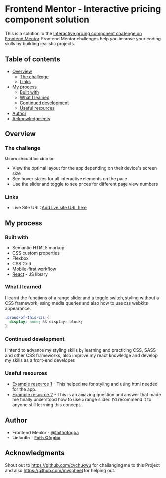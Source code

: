 # Frontend Mentor - Interactive pricing component solution

This is a solution to the [Interactive pricing component challenge on Frontend Mentor](https://www.frontendmentor.io/challenges/interactive-pricing-component-t0m8PIyY8). Frontend Mentor challenges help you improve your coding skills by building realistic projects. 

## Table of contents

- [Overview](#overview)
  - [The challenge](#the-challenge)
  - [Links](#links)
- [My process](#my-process)
  - [Built with](#built-with)
  - [What I learned](#what-i-learned)
  - [Continued development](#continued-development)
  - [Useful resources](#useful-resources)
- [Author](#author)
- [Acknowledgments](#acknowledgments)

## Overview

### The challenge

Users should be able to:

- View the optimal layout for the app depending on their device's screen size
- See hover states for all interactive elements on the page
- Use the slider and toggle to see prices for different page view numbers

### Links

- Live Site URL: [Add live site URL here](https://your-live-site-url.com)

## My process

### Built with

- Semantic HTML5 markup
- CSS custom properties
- Flexbox
- CSS Grid
- Mobile-first workflow
- [React](https://reactjs.org/) - JS library


### What I learned

I learnt the functions of a range slider and a toggle switch, styling without a CSS framework, using media queries and also how to use css webkits appearance.


```css
.proud-of-this-css {
  display: none; && display: block;
}
```

### Continued development

I intend to advance my styling skills by learning and practicing CSS, SASS and other CSS frameworks, also improve my react knowledge and develop my skills as a front-end developer.


### Useful resources

- [Example resource 1](https://www.w3schools.com) - This helped me for styling and using html needed for the app.
- [Example resource 2](https://stackoverflow.com/questions/62725470/creat-range-slider-in-react-js) - This is an amazing question and answer that made me finally understood how to use a range slider. I'd recommend it to anyone still learning this concept.


## Author

- Frontend Mentor - [@faithofogba](https://www.frontendmentor.io/profile/faithofogba)
- LinkedIn - [Faith Ofogba](https://www.linkedin.com/in/ofogba-onome)

## Acknowledgments

Shout out to https://github.com/cvchukwu for challanging me to this Project and also https://github.com/myspheet for helping out.


